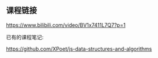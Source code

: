 ## 课程链接

https://www.bilibili.com/video/BV1x7411L7Q7?p=1

已有的课程笔记:

https://github.com/XPoet/js-data-structures-and-algorithms

